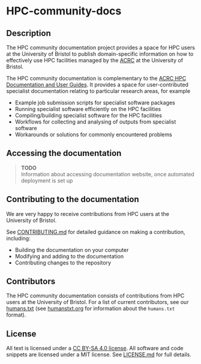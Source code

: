 # HPC-community-docs

## Description
The HPC community documentation project provides a space for HPC users at the University of Bristol to publish domain-specific information on how to effectively use HPC facilities managed by the [ACRC][acrc-website] at the University of Bristol.

The HPC community documentation is complementary to the [ACRC HPC Documentation and User Guides][acrc-hpc-user-docs]. 
It provides a space for user-contributed specialist documentation relating to particular research areas, for example

* Example job submission scripts for specialist software packages
* Running specialist software efficiently on the HPC facilities 
* Compiling/building specialist software for the HPC facilities
* Workflows for collecting and analysing of outputs from specialist software
* Workarounds or solutions for commonly encountered problems

## Accessing the documentation
> **TODO**  
> Information about accessing documentation website, once automated deployment is set up

## Contributing to the documentation
We are very happy to receive contributions from HPC users at the University of Bristol. 

See [CONTRIBUTING.md](CONTRIBUTING.md) for detailed guidance on making a contribution, including:

* Building the documentation on your computer
* Modifying and adding to the documentation
* Contributing changes to the repository

## Contributors
The HPC community documentation consists of contributions from HPC users at the University of Bristol.
For a list of current contributors, see our [humans.txt](humans.txt) (see [humanstxt.org][humanstxt-website] for information about the `humans.txt` format).  

## License
All text is licensed under a [CC BY-SA 4.0 license][cc-by-sa-4]. 
All software and code snippets are licensed under a MIT license.
See [LICENSE.md](LICENSE.md) for full details.

<!-- REFERENCES -->
[acrc-website]: https://www.bristol.ac.uk/acrc/ "Advanced Computing Research Centre bristol.ac.uk website"
[acrc-hpc-user-docs]: https://www.acrc.bris.ac.uk/protected/hpc-docs/index.html "ACRC HPC Documentation and User Guides"
[humanstxt-website]: https://humanstxt.org "Humans TXT website"
[cc-by-sa-4]: https://creativecommons.org/licenses/by-sa/4.0/ "CC BY-SA 4.0 license"